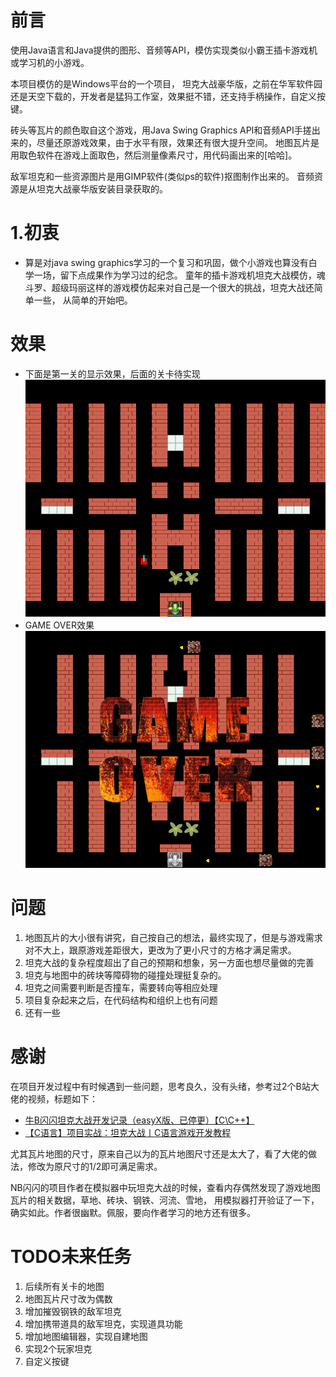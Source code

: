 # 前言
使用Java语言和Java提供的图形、音频等API，模仿实现类似小霸王插卡游戏机或学习机的小游戏。

本项目模仿的是Windows平台的一个项目，
坦克大战豪华版，之前在华军软件园还是天空下载的，开发者是猛犸工作室，效果挺不错，还支持手柄操作，自定义按键。

砖头等瓦片的颜色取自这个游戏，用Java Swing Graphics API和音频API手搓出来的，尽量还原游戏效果，由于水平有限，效果还有很大提升空间。
地图瓦片是用取色软件在游戏上面取色，然后测量像素尺寸，用代码画出来的[哈哈]。

敌军坦克和一些资源图片是用GIMP软件(类似ps的软件)抠图制作出来的。 音频资源是从坦克大战豪华版安装目录获取的。

# 1.初衷
* 算是对java swing graphics学习的一个复习和巩固，做个小游戏也算没有白学一场，留下点成果作为学习过的纪念。
童年的插卡游戏机坦克大战模仿，魂斗罗、超级玛丽这样的游戏模仿起来对自己是一个很大的挑战，坦克大战还简单一些，
从简单的开始吧。

# 效果
* 下面是第一关的显示效果，后面的关卡待实现
![alt tag](screenshot/stage1.png)
* GAME OVER效果
  ![alt tag](screenshot/game_over.png)

# 问题
1. 地图瓦片的大小很有讲究，自己按自己的想法，最终实现了，但是与游戏需求对不大上，跟原游戏差距很大，更改为了更小尺寸的方格才满足需求。
2. 坦克大战的复杂程度超出了自己的预期和想象，另一方面也想尽量做的完善
3. 坦克与地图中的砖块等障碍物的碰撞处理挺复杂的。
4. 坦克之间需要判断是否撞车，需要转向等相应处理
5. 项目复杂起来之后，在代码结构和组织上也有问题
6. 还有一些

# 感谢
在项目开发过程中有时候遇到一些问题，思考良久，没有头绪，参考过2个B站大佬的视频，标题如下：
* [牛B闪闪坦克大战开发记录（easyX版、已停更）【C\C++】](https://www.bilibili.com/video/BV1cE411o7Gj)
* [【C语言】项目实战：坦克大战丨C语言游戏开发教程](https://www.bilibili.com/video/BV1Ji4y117jk)

尤其瓦片地图的尺寸，原来自己以为的瓦片地图尺寸还是太大了，看了大佬的做法，修改为原尺寸的1/2即可满足需求。

NB闪闪的项目作者在模拟器中玩坦克大战的时候，查看内存偶然发现了游戏地图瓦片的相关数据，草地、砖块、钢铁、河流、雪地，
用模拟器打开验证了一下，确实如此。作者很幽默。佩服，要向作者学习的地方还有很多。

# TODO未来任务
1. 后续所有关卡的地图
2. 地图瓦片尺寸改为偶数
3. 增加摧毁钢铁的敌军坦克
4. 增加携带道具的敌军坦克，实现道具功能
5. 增加地图编辑器，实现自建地图
6. 实现2个玩家坦克
7. 自定义按键
